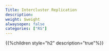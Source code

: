 ```yaml
---
Title: Intercluster Replication
description: 
weight: $weight
alwaysopen: false
categories: ["RS"]
---
```

{{%children style="h2" description="true"%}}